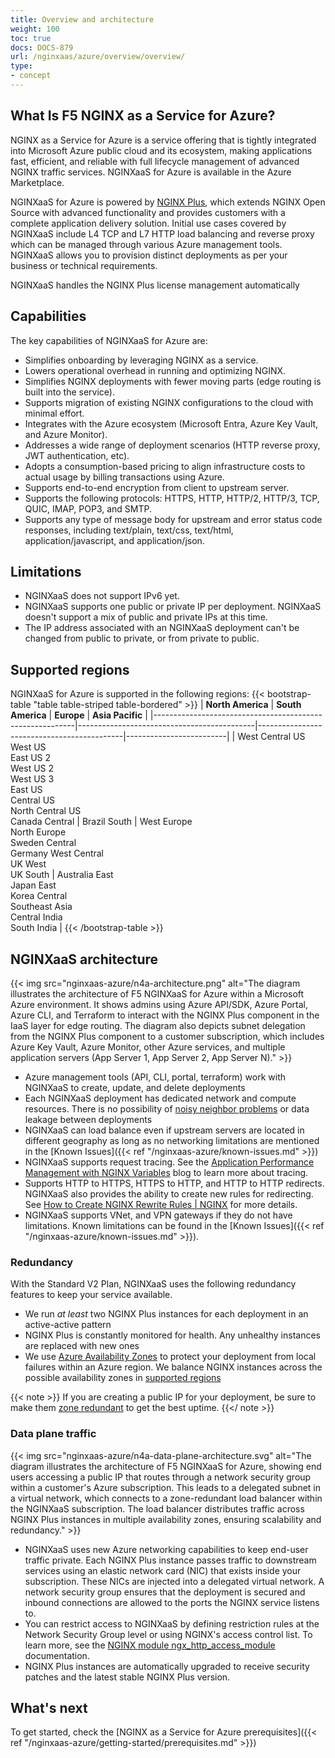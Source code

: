 ```yaml
---
title: Overview and architecture
weight: 100
toc: true
docs: DOCS-879
url: /nginxaas/azure/overview/overview/
type:
- concept
---
```


## What Is F5 NGINX as a Service for Azure?

NGINX as a Service for Azure is a service offering that is tightly integrated into Microsoft Azure public cloud and its ecosystem, making applications fast, efficient, and reliable with full lifecycle management of advanced NGINX traffic services.
NGINXaaS for Azure is available in the Azure Marketplace.

NGINXaaS for Azure is powered by [NGINX Plus](https://www.nginx.com/products/nginx/), which extends NGINX Open Source with advanced functionality and provides customers with a complete application delivery solution. Initial use cases covered by NGINXaaS include L4 TCP and L7 HTTP load balancing and reverse proxy which can be managed through various Azure management tools.
NGINXaaS allows you to provision distinct deployments as per your business or technical requirements.

NGINXaaS handles the NGINX Plus license management automatically

## Capabilities

The key capabilities of NGINXaaS for Azure are:

- Simplifies onboarding by leveraging NGINX as a service.
- Lowers operational overhead in running and optimizing NGINX.
- Simplifies NGINX deployments with fewer moving parts (edge routing is built into the service).
- Supports migration of existing NGINX configurations to the cloud with minimal effort.
- Integrates with the Azure ecosystem (Microsoft Entra, Azure Key Vault, and Azure Monitor).
- Addresses a wide range of deployment scenarios (HTTP reverse proxy, JWT authentication, etc).
- Adopts a consumption-based pricing to align infrastructure costs to actual usage by billing transactions using Azure.
- Supports end-to-end encryption from client to upstream server.
- Supports the following protocols: HTTPS, HTTP, HTTP/2, HTTP/3, TCP, QUIC, IMAP, POP3, and SMTP.
- Supports any type of message body for upstream and error status code responses, including text/plain, text/css, text/html, application/javascript, and application/json.


## Limitations

- NGINXaaS does not support IPv6 yet.
- NGINXaaS supports one public or private IP per deployment. NGINXaaS doesn't support a mix of public and private IPs at this time.
- The IP address associated with an NGINXaaS deployment can't be changed from public to private, or from private to public.

## Supported regions

NGINXaaS for Azure is supported in the following regions:
{{< bootstrap-table "table table-striped table-bordered" >}}
| **North America**                                              | **South America** | **Europe** | **Asia Pacific** |
|----------------------------------------------------------|--------------------------------------------|--------------------------------------------|-------------------------|
| West Central US <br> West US <br> East US 2 <br> West US 2 <br> West US 3 <br> East US <br> Central US <br> North Central US <br> Canada Central | Brazil South | West Europe <br> North Europe <br> Sweden Central <br> Germany West Central <br> UK West <br> UK South | Australia East <br> Japan East <br> Korea Central <br> Southeast Asia <br> Central India <br> South India |
{{< /bootstrap-table >}}


## NGINXaaS architecture

{{< img src="nginxaas-azure/n4a-architecture.png" alt="The diagram illustrates the architecture of F5 NGINXaaS for Azure within a Microsoft Azure environment. It shows admins using Azure API/SDK, Azure Portal, Azure CLI, and Terraform to interact with the NGINX Plus component in the IaaS layer for edge routing. The diagram also depicts subnet delegation from the NGINX Plus component to a customer subscription, which includes Azure Key Vault, Azure Monitor, other Azure services, and multiple application servers (App Server 1, App Server 2, App Server N)." >}}

- Azure management tools (API, CLI, portal, terraform) work with NGINXaaS to create, update, and delete deployments
- Each NGINXaaS deployment has dedicated network and compute resources. There is no possibility of [noisy neighbor problems](https://learn.microsoft.com/en-us/azure/architecture/antipatterns/noisy-neighbor/noisy-neighbor) or data leakage between deployments
- NGINXaaS can load balance even if upstream servers are located in different geography as long as no networking limitations are mentioned in the [Known Issues]({{< ref "/nginxaas-azure/known-issues.md" >}})
- NGINXaaS supports request tracing. See the [Application Performance Management with NGINX Variables](https://www.f5.com/company/blog/nginx/application-tracing-nginx-plus) blog to learn more about tracing.
- Supports HTTP to HTTPS, HTTPS to HTTP, and HTTP to HTTP redirects. NGINXaaS also provides the ability to create new rules for redirecting. See [How to Create NGINX Rewrite Rules | NGINX](https://www.nginx.com/blog/creating-nginx-rewrite-rules/) for more details.
- NGINXaaS supports VNet, and VPN gateways if they do not have limitations. Known limitations can be found in the [Known Issues]({{< ref "/nginxaas-azure/known-issues.md" >}}).

### Redundancy

With the Standard V2 Plan, NGINXaaS uses the following redundancy features to keep your service available.

- We run _at least_ two NGINX Plus instances for each deployment in an active-active pattern
- NGINX Plus is constantly monitored for health. Any unhealthy instances are replaced with new ones
- We use [Azure Availability  Zones](https://learn.microsoft.com/en-us/azure/availability-zones/az-overview)
  to protect your deployment from local failures within an Azure region. We balance NGINX instances across the possible availability zones in [supported regions](https://learn.microsoft.com/en-us/azure/availability-zones/az-overview#azure-regions-with-availability-zones)

{{< note >}} If you are creating a public IP for your deployment, be sure to make them [zone redundant](https://learn.microsoft.com/en-us/azure/virtual-network/ip-services/public-ip-addresses#availability-zone) to get the best uptime. {{</ note >}}

### Data plane traffic

{{< img src="nginxaas-azure/n4a-data-plane-architecture.svg" alt="The diagram illustrates the architecture of F5 NGINXaaS for Azure, showing end users accessing a public IP that routes through a network security group within a customer's Azure subscription. This leads to a delegated subnet in a virtual network, which connects to a zone-redundant load balancer within the NGINXaaS subscription. The load balancer distributes traffic across NGINX Plus instances in multiple availability zones, ensuring scalability and redundancy." >}}

- NGINXaaS uses new Azure networking capabilities to keep end-user traffic private. Each NGINX Plus instance passes traffic to  downstream services using an elastic network card (NIC) that exists inside your subscription. These NICs are injected into a delegated virtual network. A network security group ensures that the deployment is secured and inbound connections are allowed to the ports the NGINX service listens to.
- You can restrict access to NGINXaaS by defining restriction rules at the Network Security Group level or using NGINX's access control list. To learn more, see the [NGINX module ngx_http_access_module](http://nginx.org/en/docs/http/ngx_http_access_module.html) documentation.
- NGINX Plus instances are automatically upgraded to receive security patches and the latest stable NGINX Plus version.

## What's next

To get started, check the [NGINX as a Service for Azure prerequisites]({{< ref "/nginxaas-azure/getting-started/prerequisites.md" >}})
